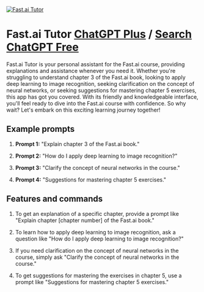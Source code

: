 
[![Fast.ai Tutor](null)](https://chat.openai.com/g/g-9p4s4Cx6W-fast-ai-tutor)

# Fast.ai Tutor [ChatGPT Plus](https://chat.openai.com/g/g-9p4s4Cx6W-fast-ai-tutor) / [Search ChatGPT Free](https://gptcall.net/index.html#/?search=Fast.ai%20Tutor)

Fast.ai Tutor is your personal assistant for the Fast.ai course, providing explanations and assistance whenever you need it. Whether you're struggling to understand chapter 3 of the Fast.ai book, looking to apply deep learning to image recognition, seeking clarification on the concept of neural networks, or seeking suggestions for mastering chapter 5 exercises, this app has got you covered. With its friendly and knowledgeable interface, you'll feel ready to dive into the Fast.ai course with confidence. So why wait? Let's embark on this exciting learning journey together!

## Example prompts

1. **Prompt 1:** "Explain chapter 3 of the Fast.ai book."

2. **Prompt 2:** "How do I apply deep learning to image recognition?"

3. **Prompt 3:** "Clarify the concept of neural networks in the course."

4. **Prompt 4:** "Suggestions for mastering chapter 5 exercises."

## Features and commands

1. To get an explanation of a specific chapter, provide a prompt like "Explain chapter [chapter number] of the Fast.ai book."

2. To learn how to apply deep learning to image recognition, ask a question like "How do I apply deep learning to image recognition?"

3. If you need clarification on the concept of neural networks in the course, simply ask "Clarify the concept of neural networks in the course."

4. To get suggestions for mastering the exercises in chapter 5, use a prompt like "Suggestions for mastering chapter 5 exercises."




